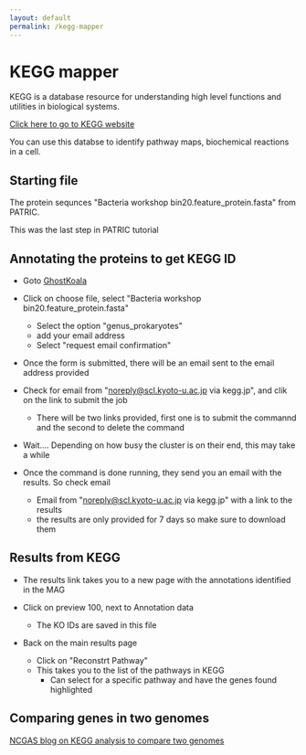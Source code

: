 ```yaml
---
layout: default
permalink: /kegg-mapper
---
```


# KEGG mapper 

KEGG is a database resource for understanding high level functions and 
utilities in biological systems. 

[Click here to go to KEGG website](https://www.genome.jp/kegg/)

You can use this databse to identify pathway maps, biochemical reactions 
in a cell. 

## Starting file

The protein sequnces "Bacteria workshop 
bin20.feature_protein.fasta" from PATRIC. 

This was the last step in PATRIC tutorial

## Annotating the proteins to get KEGG ID
- Goto [GhostKoala](https://www.kegg.jp/ghostkoala/)
- Click on choose file, select "Bacteria workshop 
bin20.feature_protein.fasta" 
	- Select the option "genus_prokaryotes"
	- add your email address 
	- Select "request email confirmation"
- Once the form is submitted, there will be an email sent to the email 
address provided
- Check for email from "noreply@scl.kyoto-u.ac.jp via kegg.jp", and clik 
on the link to submit the job
	- There will be two links provided, first one is to submit the 
commannd and the second to delete the command 

- Wait.... Depending on how busy the cluster is on their end, this may 
take a while

- Once the command is done running, they send you an email with the 
results. So check email 
	- Email from "noreply@scl.kyoto-u.ac.jp via kegg.jp" with a link 
to the results 
	- the results are only provided for 7 days so make sure to 
download them 

 
## Results from KEGG
- The results link takes you to a new page with the annotations identified in the MAG
- Click on preview 100, next to Annotation data
	- The KO IDs are saved in this file

- Back on the main results page
	- Click on "Reconstrt Pathway" 
	- This takes you to the list of the pathways in KEGG
		- Can select for a specific pathway and have the genes found highlighted

## Comparing genes in two genomes
[NCGAS blog on KEGG analysis to compare 
two genomes](https://blogs.iu.edu/ncgas/2019/02/21/visualizing-kegg-pathways/)
